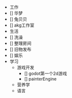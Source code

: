 - 工作
- [] 华梦
- [] 兔贝贝
- [] akg工作室
- 生活
- [] 洗澡
- [] 整理房间
- [] 旧物发布
- [] 娱乐
- 学习
    - 游戏开发
        - [] godot第一个2d游戏
        - [] painterEngine
    - 营养学
    - 语言